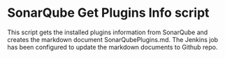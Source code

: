 # SonarQube Get Plugins Info script

This script gets the installed plugins information from SonarQube and creates the markdown document SonarQubePlugins.md.
The Jenkins job has been configured to update the markdown documents to Github repo.